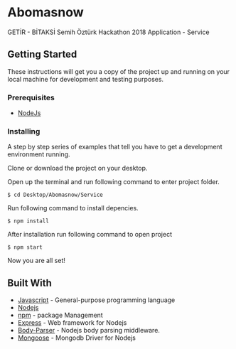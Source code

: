 # Abomasnow
GETİR - BİTAKSİ Semih Öztürk Hackathon 2018 Application - Service

## Getting Started

These instructions will get you a copy of the project up and running on your local machine for development and testing purposes.

### Prerequisites

* [NodeJs](https://nodejs.org/en/)

### Installing

A step by step series of examples that tell you have to get a development environment running.

Clone or download the project on your desktop.

Open up the terminal and run following command to enter project folder.

```
$ cd Desktop/Abomasnow/Service
```

Run following command to install depencies.

```
$ npm install
```

After installation run following command to open project

```
$ npm start
```

Now you are all set!

## Built With

* [Javascript](https://www.javascript.com/) - General-purpose programming language
* [Nodejs](https://nodejs.org/en/)
* [npm](https://www.npmjs.com/) - package Management
* [Express](https://expressjs.com/) - Web framework for Nodejs
* [Body-Parser](https://www.npmjs.com/package/body-parser) - Nodejs body parsing middleware.
* [Mongoose](http://mongoosejs.com/) - Mongodb Driver for Nodejs